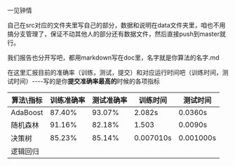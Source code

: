 一见钟情

自己在src对应的文件夹里写自己的部分，数据和说明在data文件夹里，咱也不用搞分支管理了，保证不动其他人的部分还有数据文件，然后直接push到master就行。

我们报告也分开写吧，都用markdown写在doc里，名字就是你算法的名字.md



在这里汇报目前的准确率（训练，测试，提交）和对应运行时间吧（训练时间，测试时间）----写的是你**提交准确率最高的**时候的各项指标

| 算法\指标 | 训练准确率 | 测试准确率 | 训练时间  | 测试时间  |
| --------- | ---------- | ---------- | --------- | --------- |
| AdaBoost  | 87.40%     | 93.07%     | 2.082s    | 0.0360s   |
| 随机森林  |  91.16%     | 82.18%     | 1.503     |  0.0090s  |
| 决策树    | 85.23%     | 85.14%     | 0.007010s | 0.001000s |
| 逻辑回归  |            |            |           |           |

